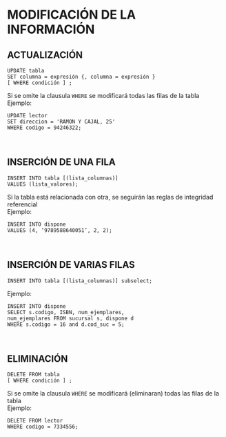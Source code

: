 # MODIFICACIÓN DE LA INFORMACIÓN

## ACTUALIZACIÓN
```
UPDATE tabla
SET columna = expresión {, columna = expresión }
[ WHERE condición ] ;
```
Si se omite la clausula ```WHERE``` se modificará todas las filas de la tabla <br>
Ejemplo:
```
UPDATE lector
SET direccion = 'RAMON Y CAJAL, 25'
WHERE codigo = 94246322;
```
<br>

## INSERCIÓN DE UNA FILA
```
INSERT INTO tabla [(lista_columnas)]
VALUES (lista_valores);
```
Si la tabla está relacionada con otra, se seguirán las reglas de integridad referencial <br>
Ejemplo:
```
INSERT INTO dispone
VALUES (4, ‘9789588640051’, 2, 2);
```

<br>

## INSERCIÓN DE VARIAS FILAS

```
INSERT INTO tabla [(lista_columnas)] subselect;
```
Ejemplo:
```
INSERT INTO dispone
SELECT s.codigo, ISBN, num_ejemplares,
num_ejemplares FROM sucursal s, dispone d
WHERE s.codigo = 16 and d.cod_suc = 5;
```

<br>

## ELIMINACIÓN
```
DELETE FROM tabla
[ WHERE condición ] ;
```
Si se omite la clausula ```WHERE``` se modificará (eliminaran) todas las filas de la tabla <br>
Ejemplo:
```
DELETE FROM lector
WHERE codigo = 7334556;
```